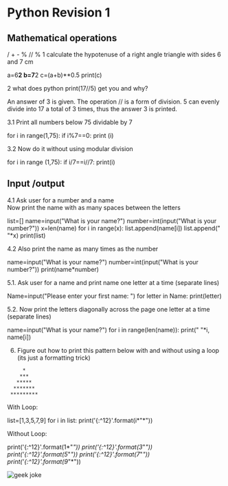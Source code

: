 # Python Revision 1
## Mathematical operations  
/ + - % // %
1 calculate the hypotenuse of a right angle triangle with sides 6 and 7 cm

a=6**2
b=7**2
c=(a+b)**0.5
print(c)

2 what does python print(17//5) get you and why?  

 An answer of 3 is given.
 The operation // is a form of division. 5 can evenly divide into 17 a total of 3 times, thus the answer 3 is printed.


3.1 Print all numbers below 75 dividable by 7

for i in range(1,75):
	if i%7==0:
		print (i)

3.2 Now do it without using modular division

for i in range (1,75):
	if i/7==i//7:
		print(i)


## Input /output


4.1 Ask user for a number and a name  
    Now print the name with as many spaces between the letters  
    
list=[]
name=input("What is your name?")
number=int(input("What is your number?"))
x=len(name)
for i in range(x):
	list.append(name[i])
	list.append(" "*x)
print(list)
 
4.2 Also print the name as many times as the number

name=input("What is your name?")
number=int(input("What is your number?"))
print(name*number)

    
5.1. Ask user for a name and print name one letter at a time (separate lines)  

Name=input("Please enter your first name: ")
for letter in Name:
     print(letter)

5.2. Now print the letters diagonally across the page one letter at a time (separate lines)

name=input("What is your name?")
for i in range(len(name)):
	print(" "*i, name[i])
	
	
6. Figure out how to print this pattern below with and without using a loop (its just a formatting trick)  
```
     *
    ***
   *****
  *******
 *********
```

With Loop:

list=[1,3,5,7,9]
for i in list:
	print('{:^12}'.format(i*"*"))

Without Loop:

print('{:^12}'.format(1*"*"))
print('{:^12}'.format(3*"*"))
print('{:^12}'.format(5*"*"))
print('{:^12}'.format(7*"*"))
print('{:^12}'.format(9*"*"))




![geek joke](http://i.imgur.com/KGrV41o.png)
